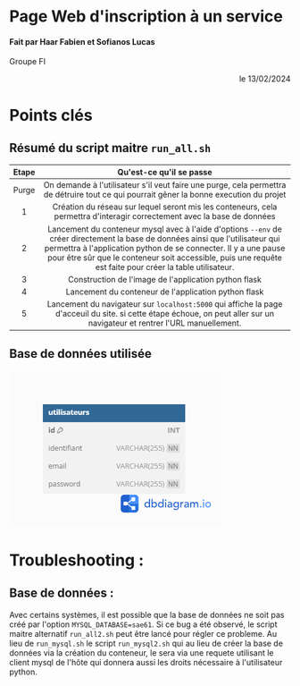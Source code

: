 # Page Web d'inscription à un service

#### Fait par Haar Fabien et Sofianos Lucas
Groupe FI
<div align="right">le 13/02/2024 </div>

# Points clés
## Résumé du script maitre `run_all.sh`
| **Etape** |                                                                                                                                           **Qu'est-ce qu'il se passe**                                                                                                                                          |
|:---------:|:---------------------------------------------------------------------------------------------------------------------------------------------------------------------------------------------------------------------------------------------------------------------------------------------------------------:|
| Purge     | On demande à l'utilisateur s'il veut faire une purge, cela permettra de détruire tout ce qui pourrait gêner la bonne execution du projet                                                                                                                                                                        |
| 1         | Création du réseau sur lequel seront mis les conteneurs, cela permettra d'interagir correctement avec la base de données                                                                                                                                                                                        |
| 2         | Lancement du conteneur mysql avec à l'aide d'options `--env` de créer directement la base de données ainsi que l'utilisateur qui permettra à l'application python de se connecter. Il y a une pause pour être sûr que le conteneur soit accessible, puis une requête est faite pour créer la table utilisateur. |
| 3         | Construction de l'image de l'application python flask                                                                                                                                                                                                                                                           |
| 4         | Lancement du conteneur de l'application python flask                                                                                                                                                                                                                                                            |
| 5         | Lancement du navigateur sur `localhost:5000` qui affiche la page d'acceuil du site. si cette étape échoue, on peut aller sur un navigateur et rentrer l'URL manuellement. 

## Base de données utilisée 
![sae61](sae61.png)

# Troubleshooting : 
## Base de données :
Avec certains systèmes, il est possible que la base de données ne soit pas créé par l'option `MYSQL_DATABASE=sae61`. Si ce bug a été observé, le script maitre alternatif `run_all2.sh` peut être lancé pour régler ce probleme. Au lieu de `run_mysql.sh` le script `run_mysql2.sh` qui au lieu de créer la base de données via la création du conteneur, le sera via une requete utilisant le client mysql de l'hôte qui donnera aussi les droits nécessaire à l'utilisateur python.